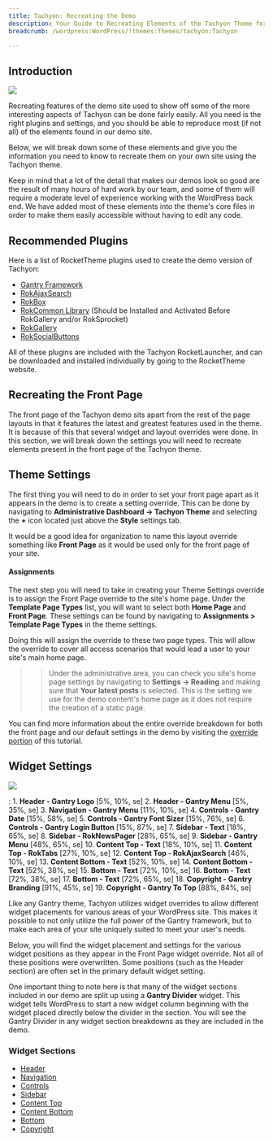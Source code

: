 ```yaml
---
title: Tachyon: Recreating the Demo
description: Your Guide to Recreating Elements of the Tachyon Theme for WordPress
breadcrumb: /wordpress:WordPress/!themes:Themes/tachyon:Tachyon

---
```


Introduction
-----

![][theme]

Recreating features of the demo site used to show off some of the more interesting aspects of Tachyon can be done fairly easily. All you need is the right plugins and settings, and you should be able to reproduce most (if not all) of the elements found in our demo site.

Below, we will break down some of these elements and give you the information you need to know to recreate them on your own site using the Tachyon theme.

Keep in mind that a lot of the detail that makes our demos look so good are the result of many hours of hard work by our team, and some of them will require a moderate level of experience working with the WordPress back end. We have added most of these elements into the theme's core files in order to make them easily accessible without having to edit any code.

Recommended Plugins
-----

Here is a list of RocketTheme plugins used to create the demo version of Tachyon:

* [Gantry Framework][gantry]
* [RokAjaxSearch][rokajaxsearch]
* [RokBox][rokbox]
* [RokCommon Library](http://www.rockettheme.com/wordpress/plugins/rokutilities) (Should be Installed and Activated Before RokGallery and/or RokSprocket)
* [RokGallery][rokgallery]
* [RokSocialButtons][social]

All of these plugins are included with the Tachyon RocketLauncher, and can be downloaded and installed individually by going to the RocketTheme website.

Recreating the Front Page
-----

The front page of the Tachyon demo sits apart from the rest of the page layouts in that it features the latest and greatest features used in the theme. It is because of this that several widget and layout overrides were done. In this section, we will break down the settings you will need to recreate elements present in the front page of the Tachyon theme.

Theme Settings
-----

The first thing you will need to do in order to set your front page apart as it appears in the demo is to create a setting override. This can be done by navigating to **Administrative Dashboard -> Tachyon Theme** and selecting the **+** icon located just above the **Style** settings tab.

It would be a good idea for organization to name this layout override something like **Front Page** as it would be used only for the front page of your site.

#### Assignments
The next step you will need to take in creating your Theme Settings override is to assign the Front Page override to the site's home page. Under the **Template Page Types** list, you will want to select both **Home Page** and **Front Page**. These settings can be found by navigating to **Assignments > Template Page Types** in the theme settings.

Doing this will assign the override to these two page types. This will allow the override to cover all access scenarios that would lead a user to your site's main home page.

>> Under the administrative area, you can check you site's home page settings by navigating to **Settings -> Reading** and making sure that **Your latest posts** is selected. This is the setting we use for the demo content's home page as it does not require the creation of a static page.

You can find more information about the entire override breakdown for both the front page and our default settings in the demo by visiting the [override portion][demooverride] of this tutorial.

Widget Settings
-----

![][theme2]

:   1. **Header - Gantry Logo** [5%, 10%, se]
    2. **Header - Gantry Menu** [5%, 35%, se]
    3. **Navigation - Gantry Menu** [11%, 10%, se]
    4. **Controls - Gantry Date** [15%, 58%, se]
    5. **Controls - Gantry Font Sizer** [15%, 76%, se]
    6. **Controls - Gantry Login Button** [15%, 87%, se]
    7. **Sidebar - Text** [18%, 65%, se]
    8. **Sidebar - RokNewsPager** [28%, 65%, se]
    9. **Sidebar - Gantry Menu** [48%, 65%, se]
    10. **Content Top - Text** [18%, 10%, se]
    11. **Content Top - RokTabs** [27%, 10%, se]
    12. **Content Top - RokAjaxSearch** [46%, 10%, se]
    13. **Content Bottom - Text** [52%, 10%, se]
    14. **Content Bottom - Text** [52%, 38%, se]
    15. **Bottom - Text** [72%, 10%, se]
    16. **Bottom - Text** [72%, 38%, se]
    17. **Bottom - Text** [72%, 65%, se]
    18. **Copyright - Gantry Branding** [91%, 45%, se]
    19. **Copyright - Gantry To Top** [88%, 84%, se]

Like any Gantry theme, Tachyon utilizes widget overrides to allow different widget placements for various areas of your WordPress site. This makes it possible to not only utilize the full power of the Gantry framework, but to make each area of your site uniquely suited to meet your user's needs.

Below, you will find the widget placement and settings for the various widget positions as they appear in the Front Page widget override. Not all of these positions were overwritten. Some positions (such as the Header section) are often set in the primary default widget setting.

One important thing to note here is that many of the widget sections included in our demo are split up using a **Gantry Divider** widget. This widget tells WordPress to start a new widget column beginning with the widget placed directly below the divider in the section. You will see the Gantry Divider in any widget section breakdowns as they are included in the demo.

### Widget Sections

* [Header][header]
* [Navigation][navigation]
* [Controls][controls]
* [Sidebar][sidebar]
* [Content Top][contenttop]
* [Content Bottom][contentbottom]
* [Bottom][bottom]
* [Copyright][copyright]

[gantry]: http://gantry.org/downloads
[rokajaxsearch]: http://www.rockettheme.com/wordpress/plugins/rokajaxsearch
[rokbox]: http://www.rockettheme.com/wordpress/plugins/rokbox
[roksprocket]: http://www.rockettheme.com/wordpress/plugins/roksprocket
[theme2]: assets/tachyon2.jpeg
[theme]: assets/tachyon.jpeg
[roksprocket]: http://www.rockettheme.com/wordpress/plugins/roksprocket
[rokgallery]: http://www.rockettheme.com/wordpress/plugins/rokgallery
[faq]: faq.md
[menu]: ../../start/menu.md
[override]: http://docs.gantry.org/gantry4/configure
[top]: demo_top.md
[ribbon]: demo_ribbon.md
[showcase]: demo_showcase.md
[feature]: demo_feature.md
[navigation]: demo_navigation.md
[controls]: demo_controls.md
[extension]: demo_extension.md
[header]: demo_header.md
[footer]: demo_footer.md
[subnavigation]: demo_subnavigation.md
[contenttop]: demo_contenttop.md
[posts]: demo_posts.md
[contentbottom]: demo_contentbottom.md
[bottom]: demo_bottom.md
[copyright]: demo_copyright.md
[sidebar]: demo_sidebar.md
[featured]: demo_featured.md
[demooverride]: demo_override.md
[social]: http://www.rockettheme.com/wordpress/plugins/rokutilities
